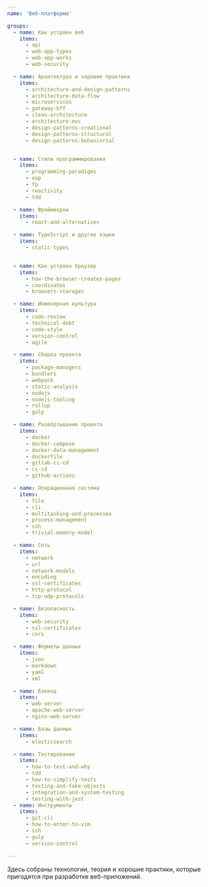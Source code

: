 ```yaml
---
name: 'Веб-платформа'

groups:
  - name: Как устроен веб
    items:
      - api
      - web-app-types
      - web-app-works
      - web-security

  - name: Архитектура и хорошие практики
    items:
      - architecture-and-design-patterns
      - architecture-data-flow
      - microservices
      - gateway-bff
      - clean-architecture
      - architecture-mvc
      - design-patterns-creational
      - design-patterns-structural
      - design-patterns-behaviorial


  - name: Стили программирования
    items:
      - programming-paradigms
      - oop
      - fp
      - reactivity
      - tdd

  - name: Фреймворки
    items:
      - react-and-alternatives

  - name: TypeScript и другие языки
    items:
      - static-types


  - name: Как устроен браузер
    items:
      - how-the-browser-creates-pages
      - coordinates
      - browsers-storages

  - name: Инженерная культура
    items:
      - code-review
      - technical-debt
      - code-style
      - version-control
      - agile

  - name: Сборка проекта
    items:
      - package-managers
      - bundlers
      - webpack
      - static-analysis
      - nodejs
      - nodejs-tooling
      - rollup
      - gulp

  - name: Развёртывание проекта
    items:
      - docker
      - docker-compose
      - docker-data-management
      - dockerfile
      - gitlab-ci-cd
      - ci-cd
      - github-actions

  - name: Операционная система
    items:
      - file
      - cli
      - multitasking-and-processes
      - process-management
      - ssh
      - trivial-memory-model

  - name: Сеть
    items:
      - network
      - url
      - network-models
      - encoding
      - ssl-certificates
      - http-protocol
      - tcp-udp-protocols

  - name: Безопасность
    items:
      - web-security
      - ssl-certificates
      - cors

  - name: Форматы данных
    items:
      - json
      - markdown
      - yaml
      - xml

  - name: Бэкенд
    items:
      - web-server
      - apache-web-server
      - nginx-web-server

  - name: Базы данных
    items:
      - elasticsearch

  - name: Тестирование
    items:
      - how-to-test-and-why
      - tdd
      - how-to-simplify-tests
      - testing-and-fake-objects
      - integration-and-system-testing
      - testing-with-jest
  - name: Инструменты
    items:
      - git-cli
      - how-to-enter-to-vim
      - ssh
      - gulp
      - version-control

---
```


Здесь собраны технологии, теория и хорошие практики, которые пригодятся при разработке веб-приложений.
